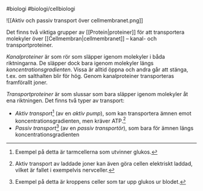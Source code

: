 #biologi #biologi/cellbiologi 

![[Aktiv och passiv transport över cellmembranet.png]]

Det finns två viktiga grupper av [[Protein|proteiner]] för att transportera molekyler över [[Cellmembran|cellmembranet]] – kanal- och transportproteiner.

*Kanalproteiner* är som rör som släpper igenom molekyler i båda riktningarna. De släpper dock bara igenom molekyler längs *koncentrationsgradienten*. Vissa är alltid öppna och andra går att stänga, t.ex. om salthalten blir för hög. Genom kanalproteiner transporteras framförallt joner.

*Transportproteiner* är som slussar som bara släpper igenom molekyler åt ena riktningen. Det finns två typer av transport:
- *Aktiv transport*[^1] (av en *aktiv pump*), som kan transportera ämnen emot koncentrationsgradienten, men kräver ATP.[^2]
- *Passiv transport*[^3] (av en *passiv transportör*), som bara för ämnen längs koncentrationsgradienten

[^1]: Exempel på detta är tarmcellerna som utvinner glukos.
[^2]: Aktiv transport av laddade joner kan även göra cellen elektriskt laddad, vilket är fallet i exempelvis nervceller.
[^3]: Exempel på detta är kroppens celler som tar upp glukos ur blodet.